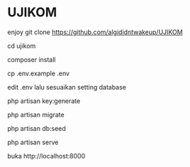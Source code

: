 # UJIKOM
enjoy
git clone https://github.com/algididntwakeup/UJIKOM

cd ujikom

composer install

cp .env.example .env

edit .env lalu sesuaikan setting database

php artisan key:generate

php artisan migrate

php artisan db:seed

php artisan serve

buka http://localhost:8000
